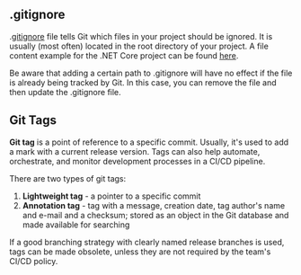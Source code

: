 ## .gitignore

.[gitignore](https://git-scm.com/docs/gitignore) file tells Git which files in your project should be ignored. It is usually (most often) located in the root directory of your project. A file content example for the .NET Core project can be found [here](https://github.com/dotnet/core/blob/master/.gitignore).

Be aware that adding a certain path to .gitignore will have no effect if the file is already being tracked by Git. In this case, you can remove the file and then update the .gitignore file.

## Git Tags

**Git tag** is a point of reference to a specific commit. Usually, it's used to add a mark with a current release version. Tags can also help automate, orchestrate, and monitor development processes in a CI/CD pipeline.

There are two types of git tags:
1. **Lightweight tag** - a pointer to a specific commit
2. **Annotation tag** - tag with a message, creation date, tag author's name and e-mail and a checksum; stored as an object in the Git database and made available for searching

If a good branching strategy with clearly named release branches is used, tags can be made obsolete, unless they are not required by the team's CI/CD policy.
